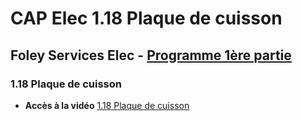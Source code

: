 # CAP Elec 1.18 Plaque de cuisson
## Foley Services Elec - [Programme 1ère partie](../1ere_partie/README.md)

### 1.18 Plaque de cuisson

- **Accès à la vidéo** [1.18 Plaque de cuisson](https://youtu.be/VizrZvFazS4)

#### 